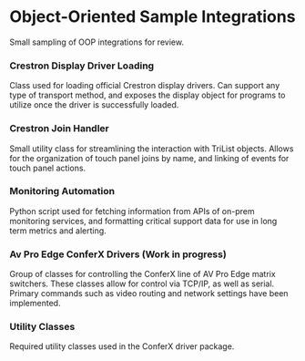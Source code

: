 # Object-Oriented Sample Integrations
Small sampling of OOP integrations for review.

### Crestron Display Driver Loading
Class used for loading official Crestron display drivers. Can support any type of transport method, and exposes the display object for programs to utilize once the driver is successfully loaded.

### Crestron Join Handler
Small utility class for streamlining the interaction with TriList objects. Allows for the organization of touch panel joins by name, and linking of events for touch panel actions.

### Monitoring Automation
Python script used for fetching information from APIs of on-prem monitoring services, and formatting critical support data for use in long term metrics and alerting.

### Av Pro Edge ConferX Drivers (Work in progress)
Group of classes for controlling the ConferX line of AV Pro Edge matrix switchers. These classes allow for control via TCP/IP, as well as serial. Primary commands such as video routing and network settings have been implemented.

### Utility Classes
Required utility classes used in the ConferX driver package.
